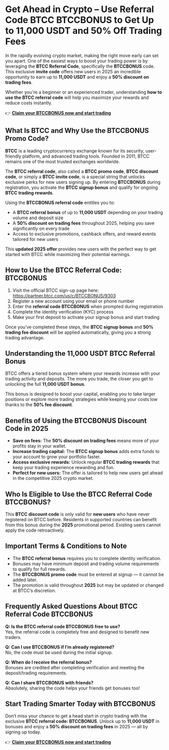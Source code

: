 
<h1>Get Ahead in Crypto – Use Referral Code BTCC BTCCBONUS to Get Up to 11,000 USDT and 50% Off Trading Fees</h1>
<p>In the rapidly evolving crypto market, making the right move early can set you apart. One of the easiest ways to boost your trading power is by leveraging the <strong>BTCC Referral Code</strong>, specifically the <strong>BTCCBONUS</strong> code. This exclusive <strong>invite code</strong> offers new users in 2025 an incredible opportunity to earn up to <strong>11,000 USDT</strong> and enjoy a <strong>50% discount on trading fees</strong>.</p>
<p>Whether you're a beginner or an experienced trader, understanding <strong>how to use the BTCC referral code</strong> will help you maximize your rewards and reduce costs instantly.</p>
<p>👉 <a href="https://partner.btcc.com/us/c/BTCCBONUS/9303" target="_blank" rel="noopener noreferrer"><strong>Claim your BTCCBONUS now and start trading</strong></a></p>
<img src="https://images.mirror-media.xyz/publication-images/bGfIGIDIUNlw0bAJAaYQx.png?height=960&amp;width=1920" decoding="async" data-nimg="fill" class="css-xah9so" style="position:absolute;top:0;left:0;bottom:0;right:0;box-sizing:border-box;padding:0;border:none;margin:auto;display:block;width:0;height:0;min-width:100%;max-width:100%;min-height:100%;max-height:100%">

<h2>What Is BTCC and Why Use the BTCCBONUS Promo Code?</h2>
<p><strong>BTCC</strong> is a leading cryptocurrency exchange known for its security, user-friendly platform, and advanced trading tools. Founded in 2011, BTCC remains one of the most trusted exchanges worldwide.</p>
<p>The <strong>BTCC referral code</strong>, also called a <strong>BTCC promo code</strong>, <strong>BTCC discount code</strong>, or simply a <strong>BTCC invite code</strong>, is a special string that unlocks exclusive perks for new users signing up. By entering <strong>BTCCBONUS</strong> during registration, you activate the <strong>BTCC signup bonus</strong> and qualify for ongoing <strong>BTCC trading rewards</strong>.</p>


<p>Using the <strong>BTCCBONUS referral code</strong> entitles you to:</p>
<ul>
<li>A <strong>BTCC referral bonus</strong> of up to <strong>11,000 USDT</strong> depending on your trading volume and deposit size</li>
<li>A <strong>50% discount on trading fees</strong> throughout 2025, helping you save significantly on every trade</li>
<li>Access to exclusive promotions, cashback offers, and reward events tailored for new users</li>
</ul>
<p>This <strong>updated 2025 offer</strong> provides new users with the perfect way to get started with BTCC while maximizing their potential earnings.</p>
<h2>How to Use the BTCC Referral Code: BTCCBONUS</h2>
<ol>
<li>Visit the official BTCC sign-up page here: <a href="https://partner.btcc.com/us/c/BTCCBONUS/9303" target="_blank" rel="noopener noreferrer">https://partner.btcc.com/us/c/BTCCBONUS/9303</a></li>
<li>Register a new account using your email or phone number</li>
<li>Enter the <strong>referral code BTCCBONUS</strong> when prompted during registration</li>
<li>Complete the identity verification (KYC) process</li>
<li>Make your first deposit to activate your signup bonus and start trading</li>
</ol>
<p>Once you’ve completed these steps, the <strong>BTCC signup bonus</strong> and <strong>50% trading fee discount</strong> will be applied automatically, giving you a strong trading advantage.</p>
<h2>Understanding the 11,000 USDT BTCC Referral Bonus</h2>
<p>BTCC offers a tiered bonus system where your rewards increase with your trading activity and deposits. The more you trade, the closer you get to unlocking the full <strong>11,000 USDT bonus</strong>.</p>
<p>This bonus is designed to boost your capital, enabling you to take larger positions or explore more trading strategies while keeping your costs low thanks to the <strong>50% fee discount</strong>.</p>
<h2>Benefits of Using the BTCCBONUS Discount Code in 2025</h2>
<ul>
<li><strong>Save on fees:</strong> The <strong>50% discount on trading fees</strong> means more of your profits stay in your wallet.</li>
<li><strong>Increase trading capital:</strong> The <strong>BTCC signup bonus</strong> adds extra funds to your account to grow your portfolio faster.</li>
<li><strong>Access exclusive rewards:</strong> Unlock regular <strong>BTCC trading rewards</strong> that keep your trading experience rewarding and fun.</li>
<li><strong>Perfect for new users:</strong> The offer is tailored to help new users get ahead in the competitive 2025 crypto market.</li>
</ul>
<h2>Who Is Eligible to Use the BTCC Referral Code BTCCBONUS?</h2>
<p>This <strong>BTCC discount code</strong> is only valid for <strong>new users</strong> who have never registered on BTCC before. Residents in supported countries can benefit from this bonus during the <strong>2025</strong> promotional period. Existing users cannot apply the code retroactively.</p>
<h2>Important Terms &amp; Conditions to Note</h2>
<ul>
<li>The <strong>BTCC referral bonus</strong> requires you to complete identity verification.</li>
<li>Bonuses may have minimum deposit and trading volume requirements to qualify for full rewards.</li>
<li>The <strong>BTCCBONUS promo code</strong> must be entered at signup — it cannot be added later.</li>
<li>The promotion is valid throughout <strong>2025</strong> but may be updated or changed at BTCC’s discretion.</li>
</ul>
<h2>Frequently Asked Questions About BTCC Referral Code BTCCBONUS</h2>
<p><strong>Q: Is the BTCC referral code BTCCBONUS free to use?</strong><br>Yes, the referral code is completely free and designed to benefit new traders.</p>
<p><strong>Q: Can I use BTCCBONUS if I’m already registered?</strong><br>No, the code must be used during the initial signup.</p>
<p><strong>Q: When do I receive the referral bonus?</strong><br>Bonuses are credited after completing verification and meeting the deposit/trading requirements.</p>
<p><strong>Q: Can I share BTCCBONUS with friends?</strong><br>Absolutely, sharing the code helps your friends get bonuses too!</p>
<h2>Start Trading Smarter Today with BTCCBONUS</h2>
<p>Don’t miss your chance to get a head start in crypto trading with the exclusive <strong>BTCC referral code: BTCCBONUS</strong>. Unlock up to <strong>11,000 USDT</strong> in bonuses and enjoy a <strong>50% discount on trading fees</strong> in 2025 — all by signing up today.</p>
<p>👉 <a href="https://partner.btcc.com/us/c/BTCCBONUS/9303" target="_blank" rel="noopener noreferrer"><strong>Claim your BTCCBONUS now and start trading</strong></a></p>
</body>
</html>
